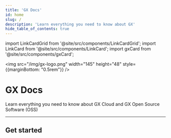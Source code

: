 ```yaml
---
title: 'GX Docs'
id: home
slug: /
description: 'Learn everything you need to know about GX'
hide_table_of_contents: true
---
```


import LinkCardGrid from '@site/src/components/LinkCardGrid';
import LinkCard from '@site/src/components/LinkCard';
import gxCard from '@site/src/components/gxCard';


<img src="/img/gx-logo.png" width="145" height="48" style={{marginBottom: "0.5rem"}} />

# GX Docs

<p className="DocItem__header-description">Learn everything you need to know about GX Cloud and GX Open Source Software (OSS)</p>

---

<gxCard />

## Get started

<LinkCardGrid>
  <LinkCard topIcon label="Get started with GX Cloud" description="The same great features and functionality as GX OSS in a more accessible format." href="/cloud/setup/setup_cloud" icon="/img/cloud_storage.svg" />
  <LinkCard topIcon label="Get started with GX OSS" description="Get started with our original offering." href="/docs/guides/setup/get_started_lp" icon="/img/oss_icon.svg" />
  <LinkCard topIcon label="GX API" description="View our available APIs." href="" icon="/img/api_icon.svg" />
  <LinkCard topIcon label="Learn" description="Use tutorials and conceptual topics to learn everything you need to know about GX features and functionality." href="" icon="/img/overview_icon.svg" />
</LinkCardGrid>